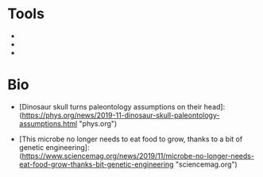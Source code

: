 # Tools

- [Hyperpolyglot]: (http://hyperpolyglot.org)
- [JSON Patch is a format for describing changes to a JSON document]: (http://jsonpatch.com)
- [gopass - the team password manager]: (https://www.gopass.pw)

# Bio

- [Dinosaur skull turns paleontology assumptions on their head]:
	(https://phys.org/news/2019-11-dinosaur-skull-paleontology-assumptions.html "phys.org")

- [This microbe no longer needs to eat food to grow, thanks to a bit of genetic engineering]:
	(https://www.sciencemag.org/news/2019/11/microbe-no-longer-needs-eat-food-grow-thanks-bit-genetic-engineering "sciencemag.org")
